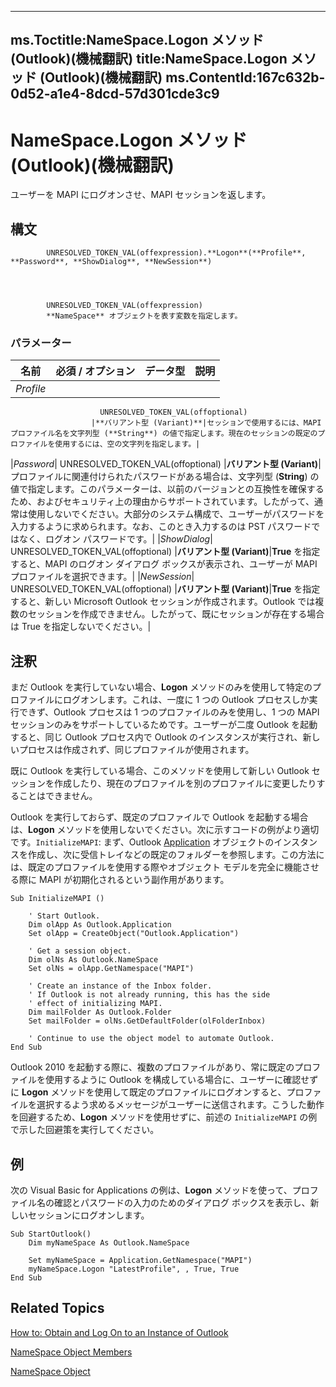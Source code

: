 

---
ms.Toctitle:NameSpace.Logon メソッド (Outlook)(機械翻訳)
title:NameSpace.Logon メソッド (Outlook)(機械翻訳)
ms.ContentId:167c632b-0d52-a1e4-8dcd-57d301cde3c9
---
# NameSpace.Logon メソッド (Outlook)(機械翻訳)




ユーザーを MAPI にログオンさせ、MAPI セッションを返します。

## 構文

            UNRESOLVED_TOKEN_VAL(offexpression).**Logon**(**Profile**, **Password**, **ShowDialog**, **NewSession**)




            UNRESOLVED_TOKEN_VAL(offexpression)
            **NameSpace** オブジェクトを表す変数を指定します。

### パラメーター

|**名前**|**必須 / オプション**|**データ型**|**説明**|
|---|---|---|---|
|*Profile*|
                        UNRESOLVED_TOKEN_VAL(offoptional)
                      |**バリアント型 (Variant)**|セッションで使用するには、MAPI プロファイル名を文字列型 (**String**) の値で指定します。現在のセッションの既定のプロファイルを使用するには、空の文字列を指定します。|
|*Password*|
                        UNRESOLVED_TOKEN_VAL(offoptional)
                      |**バリアント型 (Variant)**|プロファイルに関連付けられたパスワードがある場合は、文字列型 (**String**) の値で指定します。このパラメーターは、以前のバージョンとの互換性を確保するため、およびセキュリティ上の理由からサポートされています。したがって、通常は使用しないでください。大部分のシステム構成で、ユーザーがパスワードを入力するように求められます。なお、このとき入力するのは PST パスワードではなく、ログオン パスワードです。|
|*ShowDialog*|
                        UNRESOLVED_TOKEN_VAL(offoptional)
                      |**バリアント型 (Variant)**|**True** を指定すると、MAPI のログオン ダイアログ ボックスが表示され、ユーザーが MAPI プロファイルを選択できます。|
|*NewSession*|
                        UNRESOLVED_TOKEN_VAL(offoptional)
                      |**バリアント型 (Variant)**|**True** を指定すると、新しい Microsoft Outlook セッションが作成されます。Outlook では複数のセッションを作成できません。したがって、既にセッションが存在する場合は True を指定しないでください。|





## 注釈
まだ Outlook を実行していない場合、**Logon** メソッドのみを使用して特定のプロファイルにログオンします。これは、一度に 1 つの Outlook プロセスしか実行できず、Outlook プロセスは 1 つのプロファイルのみを使用し、1 つの MAPI セッションのみをサポートしているためです。ユーザーが二度 Outlook を起動すると、同じ Outlook プロセス内で Outlook のインスタンスが実行され、新しいプロセスは作成されず、同じプロファイルが使用されます。



既に Outlook を実行している場合、このメソッドを使用して新しい Outlook セッションを作成したり、現在のプロファイルを別のプロファイルに変更したりすることはできません。



Outlook を実行しておらず、既定のプロファイルで Outlook を起動する場合は、**Logon** メソッドを使用しないでください。次に示すコードの例がより適切です。`InitializeMAPI`: まず、Outlook [Application](797003e7-ecd1-eccb-eaaf-32d6ddde8348.md) オブジェクトのインスタンスを作成し、次に受信トレイなどの既定のフォルダーを参照します。この方法には、既定のプロファイルを使用する際やオブジェクト モデルを完全に機能させる際に MAPI が初期化されるという副作用があります。

```vba
Sub InitializeMAPI ()

    ' Start Outlook.
    Dim olApp As Outlook.Application
    Set olApp = CreateObject("Outlook.Application")
    
    ' Get a session object. 
    Dim olNs As Outlook.NameSpace
    Set olNs = olApp.GetNamespace("MAPI")
    
    ' Create an instance of the Inbox folder. 
    ' If Outlook is not already running, this has the side
    ' effect of initializing MAPI.
    Dim mailFolder As Outlook.Folder
    Set mailFolder = olNs.GetDefaultFolder(olFolderInbox)

    ' Continue to use the object model to automate Outlook.
End Sub
```




Outlook 2010 を起動する際に、複数のプロファイルがあり、常に既定のプロファイルを使用するように Outlook を構成している場合に、ユーザーに確認せずに **Logon** メソッドを使用して既定のプロファイルにログオンすると、プロファイルを選択するよう求めるメッセージがユーザーに送信されます。こうした動作を回避するため、**Logon** メソッドを使用せずに、前述の `InitializeMAPI` の例で示した回避策を実行してください。



## 例
次の Visual Basic for Applications の例は、**Logon** メソッドを使って、プロファイル名の確認とパスワードの入力のためのダイアログ ボックスを表示し、新しいセッションにログオンします。

```vba
Sub StartOutlook() 
    Dim myNameSpace As Outlook.NameSpace 
  
    Set myNameSpace = Application.GetNamespace("MAPI") 
    myNameSpace.Logon "LatestProfile", , True, True 
End Sub

```




## Related Topics

[How to: Obtain and Log On to an Instance of Outlook](ef369364-6500-2759-3ef4-ed4411112e96.md)

[NameSpace Object Members](d7a978a3-a2c8-6195-c5f8-af8773500456.md)

[NameSpace Object](f0dcaa19-07f5-5d42-a3bf-2e42b7885644.md)




